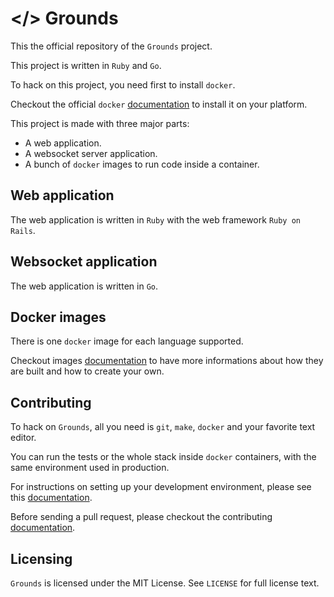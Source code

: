 # </\> Grounds

This the official repository of the `Grounds` project.

This project is written in `Ruby` and `Go`.

To hack on this project, you need first to install `docker`.

Checkout the official `docker` [documentation](https://docs.docker.com/installation/)
to install it on your platform.

This project is made with three major parts:

- A web application.
- A websocket server application.
- A bunch of `docker` images to run code inside a container.

## Web application

The web application is written in `Ruby` with the web framework `Ruby on Rails`.

## Websocket application

The web application is written in `Go`.

## Docker images

There is one `docker` image for each language supported.

Checkout images [documentation](https://github.com/folieadrien/grounds/blob/master/docs/IMAGES.md)
to have more informations about how they are built and how to create your own.

## Contributing

To hack on `Grounds`, all you need is `git`, `make`, `docker` and your favorite text editor.

You can run the tests or the whole stack inside `docker` containers, with the same environment
used in production.

For instructions on setting up your development environment, please see this
[documentation](https://github.com/folieadrien/grounds/blob/master/docs/DEVENV.md).

Before sending a pull request, please checkout the contributing
[documentation](https://github.com/folieadrien/grounds/blob/master/docs/CONTRIBUTING.md).

## Licensing

`Grounds` is licensed under the MIT License. See `LICENSE` for full license text.

